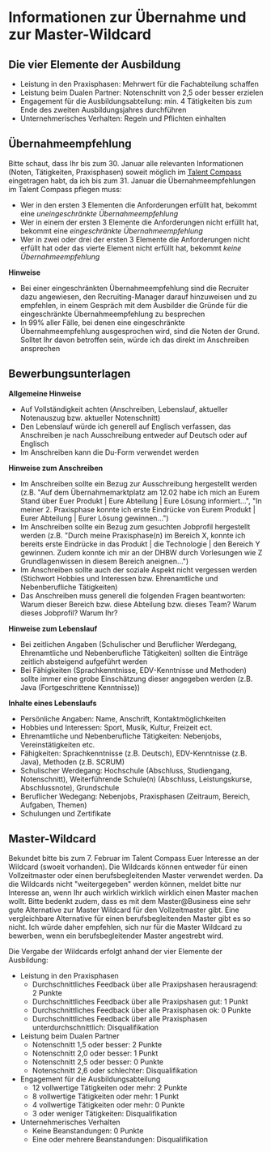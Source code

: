 # Informationen zur Übernahme und zur Master-Wildcard

## Die vier Elemente der Ausbildung
- Leistung in den Praxisphasen: Mehrwert für die Fachabteilung schaffen
- Leistung beim Dualen Partner: Notenschnitt von 2,5 oder besser erzielen
- Engagement für die Ausbildungsabteilung: min. 4 Tätigkeiten bis zum Ende des zweiten Ausbildungsjahres durchführen
- Unternehmerisches Verhalten: Regeln und Pflichten einhalten

## Übernahmeempfehlung
Bitte schaut, dass Ihr bis zum 30. Januar alle relevanten Informationen (Noten, Tätigkeiten, Praxisphasen) soweit möglich im [Talent Compass](https://sapit-hr-prod.launchpad.cfapps.eu10.hana.ondemand.com/site/VT#Shell-home) eingetragen habt, da ich bis zum 31. Januar die 
Übernahmeempfehlungen im Talent Compass pflegen muss:
- Wer in den ersten 3 Elementen die Anforderungen erfüllt hat, bekommt eine _uneingeschränkte Übernahmeempfehlung_
- Wer in einem der ersten 3 Elemente die Anforderungen nicht erfüllt hat, bekommt eine _eingeschränkte Übernahmeempfehlung_
- Wer in zwei oder drei der ersten 3 Elemente die Anforderungen nicht erfüllt hat oder das vierte Element nicht erfüllt hat, bekommt _keine Übernahmeempfehlung_

**Hinweise**
- Bei einer eingeschränkten Übernahmeempfehlung sind die Recruiter dazu angewiesen, den Recruiting-Manager darauf hinzuweisen und zu empfehlen, in einem Gespräch mit dem Ausbilder die Gründe für die eingeschränkte Übernahmeempfehlung zu besprechen
- In 99% aller Fälle, bei denen eine eingeschränkte Übernahmeempfehlung ausgesprochen wird, sind die Noten der Grund. Solltet Ihr davon betroffen sein, würde ich das direkt im Anschreiben ansprechen

## Bewerbungsunterlagen

**Allgemeine Hinweise**
- Auf Vollständigkeit achten (Anschreiben, Lebenslauf, aktueller Notenauszug bzw. aktueller Notenschnitt)
- Den Lebenslauf würde ich generell auf Englisch verfassen, das Anschreiben je nach Ausschreibung entweder auf Deutsch oder auf Englisch
- Im Anschreiben kann die Du-Form verwendet werden

**Hinweise zum Anschreiben**
- Im Anschreiben sollte ein Bezug zur Ausschreibung hergestellt werden (z.B. "Auf dem Übernahmemarktplatz am 12.02 habe ich mich an Eurem Stand über Euer Produkt | Eure Abteilung | Eure Lösung informiert…", "In meiner 2. Praxisphase konnte ich erste Eindrücke von Eurem Produkt | Eurer Abteilung | Eurer Lösung gewinnen…")
- Im Anschreiben sollte ein Bezug zum gesuchten Jobprofil hergestellt werden (z.B. "Durch meine Praxisphase(n) im Bereich X, konnte ich bereits erste Eindrücke in das Produkt | die Technologie | den Bereich Y gewinnen. Zudem konnte ich mir an der DHBW durch Vorlesungen wie Z Grundlagenwissen in diesem Bereich aneignen…")
- Im Anschreiben sollte auch der soziale Aspekt nicht vergessen werden (Stichwort Hobbies und Interessen bzw. Ehrenamtliche und Nebenberufliche Tätigkeiten)
- Das Anschreiben muss generell die folgenden Fragen beantworten: Warum dieser Bereich bzw. diese Abteilung bzw. dieses Team? Warum dieses Jobprofil? Warum Ihr?

**Hinweise zum Lebenslauf**
- Bei zeitlichen Angaben (Schulischer und Beruflicher Werdegang, Ehrenamtliche und Nebenberufliche Tätigkeiten) sollten die Einträge zeitlich absteigend aufgeführt werden
- Bei Fähigkeiten (Sprachkenntnisse, EDV-Kenntnisse und Methoden) sollte immer eine grobe Einschätzung dieser angegeben werden (z.B. Java (Fortgeschrittene Kenntnisse))

**Inhalte eines Lebenslaufs**
- Persönliche Angaben: Name, Anschrift, Kontaktmöglichkeiten
- Hobbies und Interessen: Sport, Musik, Kultur, Freizeit ect.
- Ehrenamtliche und Nebenberufliche Tätigkeiten: Nebenjobs, Vereinstätigkeiten etc.
- Fähigkeiten: Sprachkenntnisse (z.B. Deutsch), EDV-Kenntnisse (z.B. Java), Methoden (z.B. SCRUM)
- Schulischer Werdegang: Hochschule (Abschluss, Studiengang, Notenschnitt), Weiterführende Schule(n) (Abschluss, Leistungskurse, Abschlussnote), Grundschule
- Beruflicher Wedegang: Nebenjobs, Praxisphasen (Zeitraum, Bereich, Aufgaben, Themen)
- Schulungen und Zertifikate

## Master-Wildcard
Bekundet bitte bis zum 7. Februar im Talent Compass Euer Interesse an der Wildcard (swoeit vorhanden). Die Wildcards können entweder für einen Vollzeitmaster oder einen berufsbegleitenden Master verwendet werden. Da die Wildcards nicht "weitergegeben" werden können, meldet bitte nur Interesse an, wenn Ihr auch wirklich wirklich wirklich einen Master machen wollt. Bitte bedenkt zudem, dass es mit dem Master@Business eine sehr gute Alternative zur Master Wildcard für den Vollzeitmaster gibt. Eine vergleichbare Alternative für einen berufsbegleitenden Master gibt es so nicht. Ich würde daher empfehlen, sich nur für die Master Wildcard zu bewerben, wenn ein berufsbegleitender Master angestrebt wird.

Die Vergabe der Wildcards erfolgt anhand der vier Elemente der Ausbildung:
- Leistung in den Praxisphasen
  - Durchschnittliches Feedback über alle Praxipshasen herausragend: 2 Punkte 
  - Durchschnittliches Feedback über alle Praxipshasen gut: 1 Punkt
  - Durchschnittliches Feedback über alle Praxisphasen ok: 0 Punkte
  - Durchschnittliches Feedback über alle Praxisphasen unterdurchschnittlich: Disqualifikation
- Leistung beim Dualen Partner
  - Notenschnitt 1,5 oder besser: 2 Punkte
  - Notenschnitt 2,0 oder besser: 1 Punkt
  - Notenschnitt 2,5 oder besser: 0 Punkte
  - Notenschnitt 2,6 oder schlechter: Disqualifikation
- Engagement für die Ausbildungsabteilung
  - 12 vollwertige Tätigkeiten oder mehr: 2 Punkte
  - 8 vollwertige Tätigkeiten oder mehr: 1 Punkt
  - 4 vollwertige Tätigkeiten oder mehr: 0 Punkte
  - 3 oder weniger Tätigkeiten: Disqualifikation
- Unternehmerisches Verhalten
  - Keine Beanstandungen: 0 Punkte
  - Eine oder mehrere Beanstandungen: Disqualifikation
